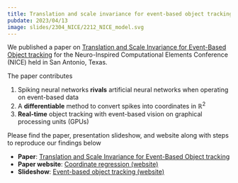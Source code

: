 ```yaml
---
title: Translation and scale invariance for event-based object tracking
pubdate: 2023/04/13
image: slides/2304_NICE/2212_NICE_model.svg
---
```


We published a paper on [Translation and Scale Invariance for Event-Based Object tracking](https://dl.acm.org/doi/10.1145/3584954.3584996) for the Neuro-Inspired Computational Elements Conference (NICE) held in San Antonio, Texas. 

The paper contributes
1. Spiking neural networks **rivals** artificial neural networks when operating on event-based data
2. A **differentiable** method to convert spikes into coordinates in $\mathbb{R}^2$
3. **Real-time** object tracking with event-based vision on graphical processing units (GPUs)

Please find the paper, presentation slideshow, and website along with steps to reproduce our findings below
* **Paper**: [Translation and Scale Invariance for Event-Based Object tracking](https://dl.acm.org/doi/10.1145/3584954.3584996)
* **Paper website**: [Coordinate regression (website)](https://jegp.github.io/coordinate-regression/)
* **Slideshow**: [Event-based object tracking (website)](https://jepedersen.dk/slides/2304_NICE/2304_object_tracking.html)